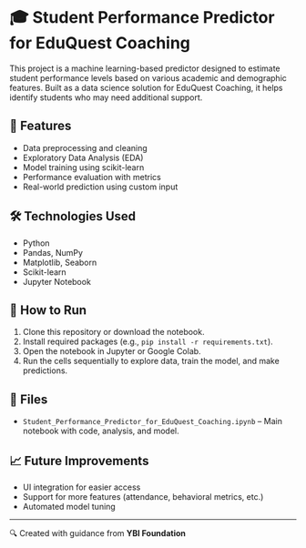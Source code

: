 # 🎓 Student Performance Predictor for EduQuest Coaching

This project is a machine learning-based predictor designed to estimate student performance levels based on various academic and demographic features. Built as a data science solution for EduQuest Coaching, it helps identify students who may need additional support.

## 📌 Features

- Data preprocessing and cleaning
- Exploratory Data Analysis (EDA)
- Model training using scikit-learn
- Performance evaluation with metrics
- Real-world prediction using custom input

## 🛠️ Technologies Used

- Python
- Pandas, NumPy
- Matplotlib, Seaborn
- Scikit-learn
- Jupyter Notebook

## 🚀 How to Run

1. Clone this repository or download the notebook.
2. Install required packages (e.g., `pip install -r requirements.txt`).
3. Open the notebook in Jupyter or Google Colab.
4. Run the cells sequentially to explore data, train the model, and make predictions.

## 📂 Files

- `Student_Performance_Predictor_for_EduQuest_Coaching.ipynb` – Main notebook with code, analysis, and model.

## 📈 Future Improvements

- UI integration for easier access
- Support for more features (attendance, behavioral metrics, etc.)
- Automated model tuning

---

🔍 Created with guidance from **YBI Foundation**
